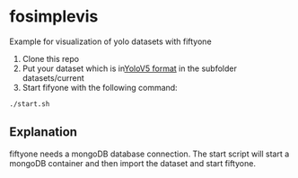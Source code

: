 # fosimplevis

Example for visualization of yolo datasets with fiftyone

1. Clone this repo
2. Put your dataset which is in[YoloV5 format](https://docs.voxel51.com/user_guide/dataset_creation/datasets.html#yolov5dataset) in the subfolder datasets/current
3. Start fifyone with the following command:

```bash
./start.sh
```

## Explanation

fiftyone needs a mongoDB database connection.
The start script will start a mongoDB container and then import the dataset and start fiftyone.
